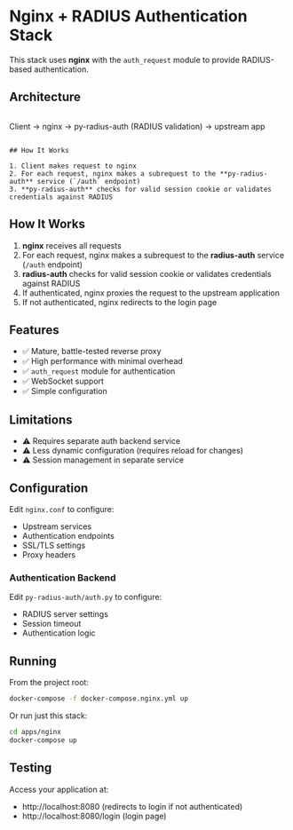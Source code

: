 # Nginx + RADIUS Authentication Stack

This stack uses **nginx** with the `auth_request` module to provide RADIUS-based authentication.

## Architecture

```
```
Client → nginx → py-radius-auth (RADIUS validation) → upstream app
```

## How It Works

1. Client makes request to nginx
2. For each request, nginx makes a subrequest to the **py-radius-auth** service (`/auth` endpoint)
3. **py-radius-auth** checks for valid session cookie or validates credentials against RADIUS
```

## How It Works

1. **nginx** receives all requests
2. For each request, nginx makes a subrequest to the **radius-auth** service (`/auth` endpoint)
3. **radius-auth** checks for valid session cookie or validates credentials against RADIUS
4. If authenticated, nginx proxies the request to the upstream application
5. If not authenticated, nginx redirects to the login page

## Features

- ✅ Mature, battle-tested reverse proxy
- ✅ High performance with minimal overhead
- ✅ `auth_request` module for authentication
- ✅ WebSocket support
- ✅ Simple configuration

## Limitations

- ⚠️ Requires separate auth backend service
- ⚠️ Less dynamic configuration (requires reload for changes)
- ⚠️ Session management in separate service

## Configuration

Edit `nginx.conf` to configure:
- Upstream services
- Authentication endpoints
- SSL/TLS settings
- Proxy headers

### Authentication Backend

Edit `py-radius-auth/auth.py` to configure:
- RADIUS server settings
- Session timeout
- Authentication logic

## Running

From the project root:

```bash
docker-compose -f docker-compose.nginx.yml up
```

Or run just this stack:

```bash
cd apps/nginx
docker-compose up
```

## Testing

Access your application at:
- http://localhost:8080 (redirects to login if not authenticated)
- http://localhost:8080/login (login page)
